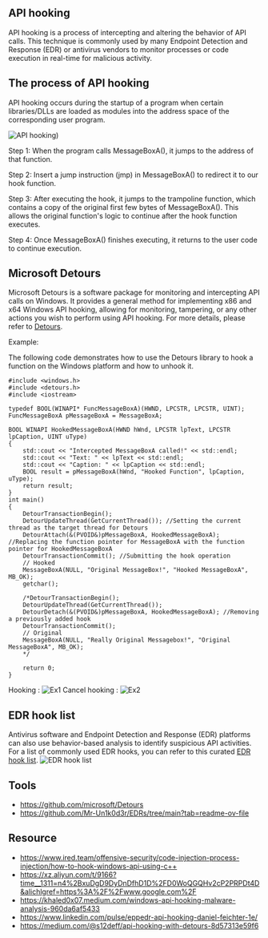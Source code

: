 API hooking
---
API hooking is a process of intercepting and altering the behavior of API calls. This technique is commonly used by many Endpoint Detection and Response (EDR) or antivirus vendors to monitor processes or code execution in real-time for malicious activity.

The process of API hooking
---
API hooking occurs during the startup of a program when certain libraries/DLLs are loaded as modules into the address space of the corresponding user program.

![API hooking](https://github.com/hui-sing/bombe-match.github.io/blob/main/docs/assets/API_Hooking/APIHooking.png))

Step 1: When the program calls MessageBoxA(), it jumps to the address of that function.

Step 2: Insert a jump instruction (jmp) in MessageBoxA() to redirect it to our hook function.

Step 3: After executing the hook, it jumps to the trampoline function, which contains a copy of the original first few bytes of MessageBoxA(). This allows the original function's logic to continue after the hook function executes.

Step 4: Once MessageBoxA() finishes executing, it returns to the user code to continue execution.

Microsoft Detours
---
Microsoft Detours is a software package for monitoring and intercepting API calls on Windows. It provides a general method for implementing x86 and x64 Windows API hooking, allowing for monitoring, tampering, or any other actions you wish to perform using API hooking. For more details, please refer to [Detours](https://github.com/microsoft/Detours).

Example:

The following code demonstrates how to use the Detours library to hook a function on the Windows platform and how to unhook it.
```
#include <windows.h>
#include <detours.h>
#include <iostream>

typedef BOOL(WINAPI* FuncMessageBoxA)(HWND, LPCSTR, LPCSTR, UINT);
FuncMessageBoxA pMessageBoxA = MessageBoxA;

BOOL WINAPI HookedMessageBoxA(HWND hWnd, LPCSTR lpText, LPCSTR lpCaption, UINT uType)
{
    std::cout << "Intercepted MessageBoxA called!" << std::endl;
    std::cout << "Text: " << lpText << std::endl;
    std::cout << "Caption: " << lpCaption << std::endl;
    BOOL result = pMessageBoxA(hWnd, "Hooked Function", lpCaption, uType);
    return result;
}
int main()
{
    DetourTransactionBegin();
    DetourUpdateThread(GetCurrentThread()); //Setting the current thread as the target thread for Detours
    DetourAttach(&(PVOID&)pMessageBoxA, HookedMessageBoxA); //Replacing the function pointer for MessageBoxA with the function pointer for HookedMessageBoxA
    DetourTransactionCommit(); //Submitting the hook operation
    // Hooked
    MessageBoxA(NULL, "Original MessageBox!", "Hooked MessageBoxA", MB_OK);
    getchar();

    /*DetourTransactionBegin();
    DetourUpdateThread(GetCurrentThread());
    DetourDetach(&(PVOID&)pMessageBoxA, HookedMessageBoxA); //Removing a previously added hook
    DetourTransactionCommit();
    // Original
    MessageBoxA(NULL, "Really Original Messagebox!", "Original MessageBoxA", MB_OK);
    */

    return 0;
}
```
Hooking :
![Ex1](https://github.com/hui-sing/bombe-match.github.io/blob/main/docs/assets/API_Hooking/AttachExample.png)
Cancel hooking :
![Ex2](https://github.com/hui-sing/bombe-match.github.io/blob/main/docs/assets/API_Hooking/DetachExample.png)

EDR hook list
---
Antivirus software and Endpoint Detection and Response (EDR) platforms can also use behavior-based analysis to identify suspicious API activities. For a list of commonly used EDR hooks, you can refer to this curated [EDR hook list](https://github.com/Mr-Un1k0d3r/EDRs/tree/main?tab=readme-ov-file).
![EDR hook list](https://github.com/hui-sing/bombe-match.github.io/blob/main/docs/assets/API_Hooking/EDRHookList.png)



Tools
---
- https://github.com/microsoft/Detours
- https://github.com/Mr-Un1k0d3r/EDRs/tree/main?tab=readme-ov-file

Resource
---
- https://www.ired.team/offensive-security/code-injection-process-injection/how-to-hook-windows-api-using-c++
- https://xz.aliyun.com/t/9166?time__1311=n4%2BxuDgD9DyDnDfhD1D%2FD0WoQGQHv2cP2PRPDt4D&alichlgref=https%3A%2F%2Fwww.google.com%2F
- https://khaled0x07.medium.com/windows-api-hooking-malware-analysis-960da6af5433
- https://www.linkedin.com/pulse/eppedr-api-hooking-daniel-feichter-1e/
- https://medium.com/@s12deff/api-hooking-with-detours-8d57313e59f6
